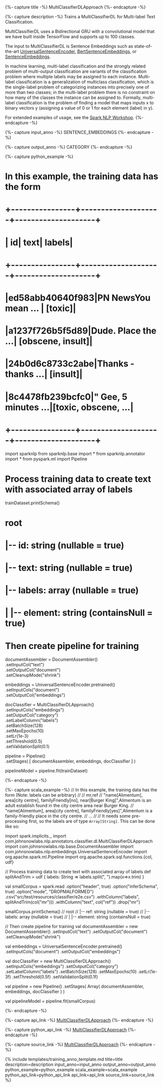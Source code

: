{%- capture title -%}
MultiClassifierDLApproach
{%- endcapture -%}

{%- capture description -%}
Trains a MultiClassifierDL for Multi-label Text Classification.

MultiClassifierDL uses a Bidirectional GRU with a convolutional model that we have built inside TensorFlow and supports
up to 100 classes.

The input to MultiClassifierDL is Sentence Embeddings such as state-of-the-art
[UniversalSentenceEncoder](docs/en/transformers#universalsentenceencoder),
[BertSentenceEmbeddings](/docs/en/transformers#bertsentenceembeddings), or
[SentenceEmbeddings](/docs/en/annotators#sentenceembeddings).

In machine learning, multi-label classification and the strongly related problem of multi-output classification are
variants of the classification problem where multiple labels may be assigned to each instance. Multi-label
classification is a generalization of multiclass classification, which is the single-label problem of categorizing
instances into precisely one of more than two classes; in the multi-label problem there is no constraint on how many
of the classes the instance can be assigned to.
Formally, multi-label classification is the problem of finding a model that maps inputs x to binary vectors y
(assigning a value of 0 or 1 for each element (label) in y).

For extended examples of usage, see the [Spark NLP Workshop](https://github.com/JohnSnowLabs/spark-nlp-workshop/blob/master/jupyter/training/english/classification/MultiClassifierDL_train_multi_label_E2E_challenge_classifier.ipynb).
{%- endcapture -%}

{%- capture input_anno -%}
SENTENCE_EMBEDDINGS
{%- endcapture -%}

{%- capture output_anno -%}
CATEGORY
{%- endcapture -%}

{%- capture python_example -%}
# In this example, the training data has the form
#
# +----------------+--------------------+--------------------+
# |              id|                text|              labels|
# +----------------+--------------------+--------------------+
# |ed58abb40640f983|PN NewsYou mean ... |             [toxic]|
# |a1237f726b5f5d89|Dude.  Place the ...|   [obscene, insult]|
# |24b0d6c8733c2abe|Thanks  - thanks ...|            [insult]|
# |8c4478fb239bcfc0|" Gee, 5 minutes ...|[toxic, obscene, ...|
# +----------------+--------------------+--------------------+

import sparknlp
from sparknlp.base import *
from sparknlp.annotator import *
from pyspark.ml import Pipeline

# Process training data to create text with associated array of labels

trainDataset.printSchema()
# root
#  |-- id: string (nullable = true)
#  |-- text: string (nullable = true)
#  |-- labels: array (nullable = true)
#  |    |-- element: string (containsNull = true)


# Then create pipeline for training
documentAssembler = DocumentAssembler() \
    .setInputCol("text") \
    .setOutputCol("document") \
    .setCleanupMode("shrink")

embeddings = UniversalSentenceEncoder.pretrained() \
    .setInputCols("document") \
    .setOutputCol("embeddings")

docClassifier = MultiClassifierDLApproach() \
    .setInputCols("embeddings") \
    .setOutputCol("category") \
    .setLabelColumn("labels") \
    .setBatchSize(128) \
    .setMaxEpochs(10) \
    .setLr(1e-3) \
    .setThreshold(0.5) \
    .setValidationSplit(0.1)

pipeline = Pipeline() \
    .setStages(
      [
        documentAssembler,
        embeddings,
        docClassifier
      ]
    )

pipelineModel = pipeline.fit(trainDataset)

{%- endcapture -%}

{%- capture scala_example -%}
// In this example, the training data has the form (Note: labels can be arbitrary)
//
// mr,ref
// "name[Alimentum], area[city centre], familyFriendly[no], near[Burger King]",Alimentum is an adult establish found in the city centre area near Burger King.
// "name[Alimentum], area[city centre], familyFriendly[yes]",Alimentum is a family-friendly place in the city centre.
// ...
//
// It needs some pre-processing first, so the labels are of type `Array[String]`. This can be done like so:

import spark.implicits._
import com.johnsnowlabs.nlp.annotators.classifier.dl.MultiClassifierDLApproach
import com.johnsnowlabs.nlp.base.DocumentAssembler
import com.johnsnowlabs.nlp.embeddings.UniversalSentenceEncoder
import org.apache.spark.ml.Pipeline
import org.apache.spark.sql.functions.{col, udf}

// Process training data to create text with associated array of labels
def splitAndTrim = udf { labels: String =>
  labels.split(", ").map(x=>x.trim)
}

val smallCorpus = spark.read
  .option("header", true)
  .option("inferSchema", true)
  .option("mode", "DROPMALFORMED")
  .csv("src/test/resources/classifier/e2e.csv")
  .withColumn("labels", splitAndTrim(col("mr")))
  .withColumn("text", col("ref"))
  .drop("mr")

smallCorpus.printSchema()
// root
// |-- ref: string (nullable = true)
// |-- labels: array (nullable = true)
// |    |-- element: string (containsNull = true)

// Then create pipeline for training
val documentAssembler = new DocumentAssembler()
  .setInputCol("text")
  .setOutputCol("document")
  .setCleanupMode("shrink")

val embeddings = UniversalSentenceEncoder.pretrained()
  .setInputCols("document")
  .setOutputCol("embeddings")

val docClassifier = new MultiClassifierDLApproach()
  .setInputCols("embeddings")
  .setOutputCol("category")
  .setLabelColumn("labels")
  .setBatchSize(128)
  .setMaxEpochs(10)
  .setLr(1e-3f)
  .setThreshold(0.5f)
  .setValidationSplit(0.1f)

val pipeline = new Pipeline()
  .setStages(
    Array(
      documentAssembler,
      embeddings,
      docClassifier
    )
  )

val pipelineModel = pipeline.fit(smallCorpus)

{%- endcapture -%}

{%- capture api_link -%}
[MultiClassifierDLApproach](https://nlp.johnsnowlabs.com/api/com/johnsnowlabs/nlp/annotators/classifier/dl/MultiClassifierDLApproach)
{%- endcapture -%}

{%- capture python_api_link -%}
[MultiClassifierDLApproach](/api/python/reference/autosummary/python/sparknlp/annotator/classifier_dl/multi_classifier_dl/index.html#sparknlp.annotator.classifier_dl.multi_classifier_dl.MultiClassifierDLApproach)
{%- endcapture -%}

{%- capture source_link -%}
[MultiClassifierDLApproach](https://github.com/JohnSnowLabs/spark-nlp/tree/master/src/main/scala/com/johnsnowlabs/nlp/annotators/classifier/dl/MultiClassifierDLApproach.scala)
{%- endcapture -%}

{% include templates/training_anno_template.md
title=title
description=description
input_anno=input_anno
output_anno=output_anno
python_example=python_example
scala_example=scala_example
python_api_link=python_api_link
api_link=api_link
source_link=source_link
%}
